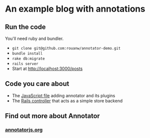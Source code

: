 # An example blog with annotations

## Run the code

You'll need ruby and bundler.

* `git clone git@github.com:rouanw/annotator-demo.git`
* `bundle install`
* `rake db:migrate`
* `rails server`
* Start at [http://localhost:3000/posts](http://localhost:3000/posts)

## Code you care about

* The [JavaScript file](/app/assets/javascripts/posts.js) adding annotator and its plugins
* The [Rails controller](/app/controllers/annotations_controller.rb) that acts as a simple store backend

## Find out more about Annotator

### [annotatorjs.org](http://annotatorjs.org/)
